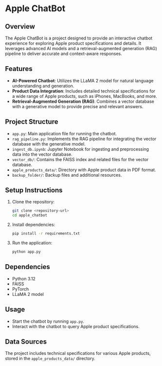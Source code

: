 # Apple ChatBot

## Overview
The Apple ChatBot is a project designed to provide an interactive chatbot experience for exploring Apple product specifications and details. It leverages advanced AI models and a retrieval-augmented generation (RAG) pipeline to deliver accurate and context-aware responses.

## Features
- **AI-Powered Chatbot**: Utilizes the LLaMA 2 model for natural language understanding and generation.
- **Product Data Integration**: Includes detailed technical specifications for a wide range of Apple products, such as iPhones, MacBooks, and more.
- **Retrieval-Augmented Generation (RAG)**: Combines a vector database with a generative model to provide precise and relevant answers.

## Project Structure
- `app.py`: Main application file for running the chatbot.
- `rag_pipeline.py`: Implements the RAG pipeline for integrating the vector database with the generative model.
- `ingest_db.ipynb`: Jupyter Notebook for ingesting and preprocessing data into the vector database.
- `vector_db/`: Contains the FAISS index and related files for the vector database.
- `apple_products_data/`: Directory with Apple product data in PDF format.
- `backup_folder/`: Backup files and additional resources.

## Setup Instructions
1. Clone the repository:
   ```bash
   git clone <repository-url>
   cd apple_chatbot
   ```
2. Install dependencies:
   ```bash
   pip install -r requirements.txt
   ```
3. Run the application:
   ```bash
   python app.py
   ```

## Dependencies
- Python 3.12
- FAISS
- PyTorch
- LLaMA 2 model

## Usage
- Start the chatbot by running `app.py`.
- Interact with the chatbot to query Apple product specifications.

## Data Sources
The project includes technical specifications for various Apple products, stored in the `apple_products_data/` directory.

